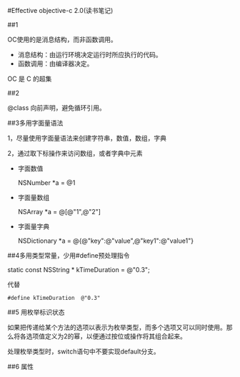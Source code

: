 #Effective objective-c 2.0(读书笔记)

##1


OC使用的是消息结构，而非函数调用。

* 消息结构：由运行环境决定运行时所应执行的代码。
* 函数调用：由编译器决定。

OC 是 C 的超集


##2


@class 向前声明，避免循环引用。



##3多用字面量语法


1，尽量使用字面量语法来创建字符串，数值，数组，字典

2，通过取下标操作来访问数组，或者字典中元素


* 字面数值
    
    NSNumber *a = @1
    
* 字面量数组

    NSArray *a = @[@"1",@"2"]
    

* 字面量字典

    NSDictionary *a = @{@"key":@"value",@"key1":@"value1"}
    

##4多用类型常量，少用#define预处理指令


static const NSString * kTimeDuration = @"0.3";

代替

`#define kTimeDuration  @"0.3"` 


##5 用枚举标识状态


如果把传递给某个方法的选项以表示为枚举类型，而多个选项又可以同时使用。那么将各选项值定义为2的幂，以便通过按位或操作将其组合起来。


处理枚举类型时，switch语句中不要实现default分支。


##6 属性


    






